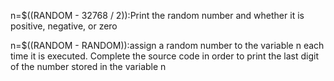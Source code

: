 n=$((RANDOM - 32768 / 2)):Print the random number and whether it is positive, negative, or zero

n=$((RANDOM - RANDOM)):assign a random number to the variable n each time it is executed. Complete the source code in order to print the last digit of the number stored in the variable n


